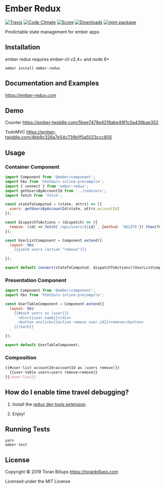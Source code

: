 # Ember Redux

[![Travis][build-badge]][build] [![Code Climate][climate-badge]][climate] [![Score][score-badge]][score] [![Downloads][downloads-badge]][npm] [![npm package][npm-badge]][npm]

Predictable state management for ember apps

## Installation

ember redux requires ember-cli v2.4+ and node 6+

```
ember install ember-redux
```

## Documentation and Examples

https://ember-redux.com

## Demo

Counter
https://ember-twiddle.com/5bee7478e4216abe49f1c0a439bae352

TodoMVC
https://ember-twiddle.com/4bb9c326a7e54c739b1f5a5023ccc805

## Usage

### Container Component

```js
import Component from '@ember/component';
import hbs from 'htmlbars-inline-precompile';
import { connect } from 'ember-redux';
import getUsersByAccountId from '../reducers';
import fetch from 'fetch';

const stateToComputed = (state, attrs) => ({
  users: getUsersByAccountId(state, attrs.accountId)
});

const dispatchToActions = (dispatch) => ({
  remove: (id) => fetch(`/api/users/${id}`, {method: 'DELETE'}).then(fetched => fetched.json()).then(response => dispatch({type: 'REMOVE_USER', id: id}))
});

const UserListComponent = Component.extend({
  layout: hbs`
    {{yield users (action "remove")}}
  `
});

export default connect(stateToComputed, dispatchToActions)(UserListComponent);
```

### Presentation Component

```js
import Component from '@ember/component';
import hbs from 'htmlbars-inline-precompile';

const UserTableComponent = Component.extend({
  layout: hbs`
    {{#each users as |user|}}
      <div>{{user.name}}</div>
      <button onclick={{action remove user.id}}>remove</button>
    {{/each}}
  `
});

export default UserTableComponent;
```

### Composition

```js
{{#user-list accountId=accountId as |users remove|}}
  {{user-table users=users remove=remove}}
{{/user-list}}
```

## How do I enable time travel debugging?

1. Install the [redux dev tools extension].

2. Enjoy!

## Running Tests

    yarn
    ember test

## License

Copyright © 2019 Toran Billups https://toranbillups.com

Licensed under the MIT License

[build-badge]: https://travis-ci.org/ember-redux/ember-redux.svg?branch=master
[build]: https://travis-ci.org/ember-redux/ember-redux

[npm-badge]: https://img.shields.io/npm/v/ember-redux.svg?style=flat-square
[npm]: https://www.npmjs.org/package/ember-redux

[climate-badge]: https://codeclimate.com/github/ember-redux/ember-redux/badges/gpa.svg
[climate]: https://codeclimate.com/github/ember-redux/ember-redux

[score-badge]: https://emberobserver.com/badges/ember-redux.svg
[score]: https://emberobserver.com/addons/ember-redux

[downloads-badge]: https://img.shields.io/npm/dm/ember-redux.svg

[redux]: https://github.com/reactjs/redux

[redux dev tools extension]: https://github.com/zalmoxisus/redux-devtools-extension
